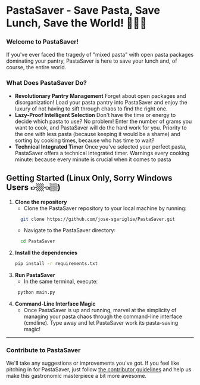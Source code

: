 # PastaSaver - Save Pasta, Save Lunch, Save the World! 🍝🦸‍♂️️ 

### Welcome to PastaSaver!
If you've ever faced the tragedy of "mixed pasta" with open pasta packages dominating your pantry, PastaSaver is here to save your lunch and, of course, the entire world.

### What Does PastaSaver Do?
- **Revolutionary Pantry Management**  Forget about open packages and disorganization! Load your pasta pantry into PastaSaver and enjoy the luxury of not having to sift through chaos to find the right one.
- **Lazy-Proof Intelligent Selection** Don't have the time or energy to decide which pasta to use? No problem! Enter the number of grams you want to cook, and PastaSaver will do the hard work for you. Priority to the one with less pasta (because keeping it would be a shame) and sorting by cooking times, because who has time to wait?
- **Technical Integrated Timer** Once you've selected your perfect pasta, PastaSaver offers a technical integrated timer. Warnings every cooking minute: because every minute is crucial when it comes to pasta

## Getting Started (Linux Only, Sorry Windows Users 👉🏼👈🏼)
1. **Clone the repository**
   - Clone the PastaSaver repository to your local machine by running:
   ```sh
     git clone https://github.com/jose-sgariglia/PastaSaver.git
   ```
   - Navigate to the PastaSaver directory:
   ```sh
     cd PastaSaver
   ```
2. **Install the dependencies**
    ```sh
    pip install -r requirements.txt
    ```
3. **Run PastaSaver**
   - In the same terminal, execute:
   ```sh
    python main.py
   ```
4. **Command-Line Interface Magic**
   - Once PastaSaver is up and running, marvel at the simplicity of managing your pasta chaos through the command-line interface (cmdline). Type away and let PastaSaver work its pasta-saving magic!

---

### Contribute to PastaSaver 
We'll take any suggestions or improvements you've got. If you feel like pitching in for PastaSaver, just follow [the contributor guidelines](CONTRIBUTING.md) and help us make this gastronomic masterpiece a bit more awesome.